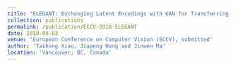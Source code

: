 ```yaml
---
title: "ELEGANT: Exchanging Latent Encodings with GAN for Transferring Multiple Face Attributes"
collection: publications
permalink: /publication/ECCV-2018-ELEGANT
date: 2018-09-03
venue: 'European Conference on Computer Vision (ECCV), submitted'
author: 'Taihong Xiao, Jiapeng Hong and Jinwen Ma'
location: 'Vancouver, BC, Canada'
---
```



